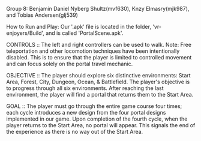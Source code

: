 Group 8:
Benjamin Daniel Nyberg Shultz(mvf630), Knzy Elmasry(mjk987), and Tobias Andersen(glj539)

How to Run and Play:
Our '.apk' file is located in the folder, 'vr-enjoyers/Build', and is called 'PortalScene.apk'.

CONTROLS :: The left and right controllers can be used to walk. 
Note: Free teleportation and other locomotion techniques have been intentionally disabled. This is to ensure that the player is limited to controlled movement and can focus solely on the portal travel mechanic.


OBJECTIVE :: The player should explore six distinctive environments: Start Area, Forest, City, Dungeon, Ocean, & Battlefield. The player's objective is to progress through all six environments. After reaching the last environment, the player will find a portal that returns them to the Start Area.
 

GOAL :: The player must go through the entire game course four times; each cycle introduces a new design from the four portal designs implemented in our game. Upon completion of the fourth cycle, when the player returns to the Start Area, no portal will appear. This signals the end of the experience as there is no way out of the Start Area.

